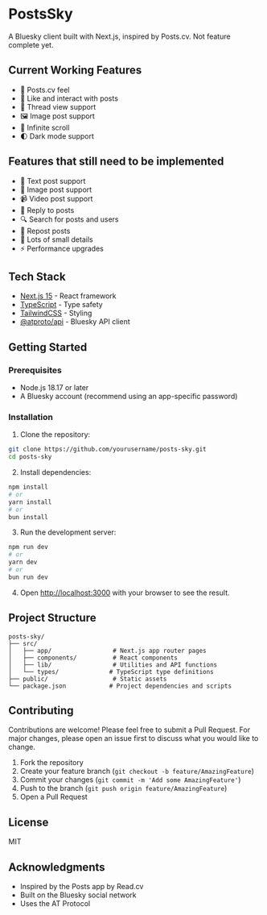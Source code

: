 # PostsSky

A Bluesky client built with Next.js, inspired by Posts.cv. Not feature complete yet.

## Current Working Features

- 💛 Posts.cv feel
- 💙 Like and interact with posts
- 🧵 Thread view support
- 🖼️ Image post support
- 🔄 Infinite scroll
- 🌓 Dark mode support

## Features that still need to be implemented

- 📝 Text post support
- 📸 Image post support
- 📹 Video post support
- 📝 Reply to posts
- 🔍 Search for posts and users
- 🔄 Repost posts
- 💛 Lots of small details
- ⚡ Performance upgrades

## Tech Stack

- [Next.js 15](https://nextjs.org/) - React framework
- [TypeScript](https://www.typescriptlang.org/) - Type safety
- [TailwindCSS](https://tailwindcss.com/) - Styling
- [@atproto/api](https://github.com/bluesky-social/atproto) - Bluesky API client

## Getting Started

### Prerequisites

- Node.js 18.17 or later
- A Bluesky account (recommend using an app-specific password)

### Installation

1. Clone the repository:

```bash
git clone https://github.com/yourusername/posts-sky.git
cd posts-sky
```

2. Install dependencies:

```bash
npm install
# or
yarn install
# or
bun install
```

3. Run the development server:

```bash
npm run dev
# or
yarn dev
# or
bun run dev
```

4. Open [http://localhost:3000](http://localhost:3000) with your browser to see the result.

## Project Structure

```
posts-sky/
├── src/
│   ├── app/                 # Next.js app router pages
│   ├── components/          # React components
│   ├── lib/                 # Utilities and API functions
│   └── types/              # TypeScript type definitions
├── public/                  # Static assets
└── package.json            # Project dependencies and scripts
```

## Contributing

Contributions are welcome! Please feel free to submit a Pull Request. For major changes, please open an issue first to discuss what you would like to change.

1. Fork the repository
2. Create your feature branch (`git checkout -b feature/AmazingFeature`)
3. Commit your changes (`git commit -m 'Add some AmazingFeature'`)
4. Push to the branch (`git push origin feature/AmazingFeature`)
5. Open a Pull Request

## License

MIT

## Acknowledgments

- Inspired by the Posts app by Read.cv
- Built on the Bluesky social network
- Uses the AT Protocol
